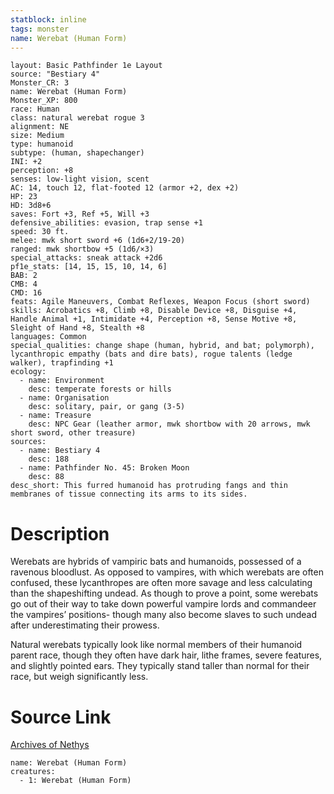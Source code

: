 ```yaml
---
statblock: inline
tags: monster
name: Werebat (Human Form)
---
```

```statblock
layout: Basic Pathfinder 1e Layout
source: "Bestiary 4"
Monster_CR: 3
name: Werebat (Human Form)
Monster_XP: 800
race: Human
class: natural werebat rogue 3
alignment: NE
size: Medium
type: humanoid
subtype: (human, shapechanger)
INI: +2
perception: +8
senses: low-light vision, scent
AC: 14, touch 12, flat-footed 12 (armor +2, dex +2)
HP: 23
HD: 3d8+6
saves: Fort +3, Ref +5, Will +3
defensive_abilities: evasion, trap sense +1
speed: 30 ft.
melee: mwk short sword +6 (1d6+2/19-20)
ranged: mwk shortbow +5 (1d6/×3)
special_attacks: sneak attack +2d6
pf1e_stats: [14, 15, 15, 10, 14, 6]
BAB: 2
CMB: 4
CMD: 16
feats: Agile Maneuvers, Combat Reflexes, Weapon Focus (short sword)
skills: Acrobatics +8, Climb +8, Disable Device +8, Disguise +4, Handle Animal +1, Intimidate +4, Perception +8, Sense Motive +8, Sleight of Hand +8, Stealth +8
languages: Common
special_qualities: change shape (human, hybrid, and bat; polymorph), lycanthropic empathy (bats and dire bats), rogue talents (ledge walker), trapfinding +1
ecology:
  - name: Environment
    desc: temperate forests or hills
  - name: Organisation
    desc: solitary, pair, or gang (3-5)
  - name: Treasure
    desc: NPC Gear (leather armor, mwk shortbow with 20 arrows, mwk short sword, other treasure)
sources:
  - name: Bestiary 4
    desc: 188
  - name: Pathfinder No. 45: Broken Moon
    desc: 88
desc_short: This furred humanoid has protruding fangs and thin membranes of tissue connecting its arms to its sides.
```
# Description
Werebats are hybrids of vampiric bats and humanoids, possessed of a ravenous bloodlust. As opposed to vampires, with which werebats are often confused, these lycanthropes are often more savage and less calculating than the shapeshifting undead. As though to prove a point, some werebats go out of their way to take down powerful vampire lords and commandeer the vampires’ positions- though many also become slaves to such undead after underestimating their prowess.

Natural werebats typically look like normal members of their humanoid parent race, though they often have dark hair, lithe frames, severe features, and slightly pointed ears. They typically stand taller than normal for their race, but weigh significantly less.
# Source Link
[Archives of Nethys](https://aonprd.com/MonsterDisplay.aspx?ItemName=Werebat%20(Human%20Form))
```encounter-table
name: Werebat (Human Form)
creatures:
  - 1: Werebat (Human Form)
```
